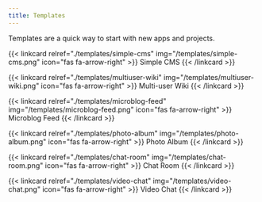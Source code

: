 ```yaml
---
title: Templates
---
```


Templates are a quick way to start with new apps and projects.

{{< linkcard relref="./templates/simple-cms" img="/templates/simple-cms.png" icon="fas fa-arrow-right" >}}
  Simple CMS
{{< /linkcard >}}

{{< linkcard relref="./templates/multiuser-wiki" img="/templates/multiuser-wiki.png" icon="fas fa-arrow-right" >}}
  Multi-user Wiki
{{< /linkcard >}}

{{< linkcard relref="./templates/microblog-feed" img="/templates/microblog-feed.png" icon="fas fa-arrow-right" >}}
  Microblog Feed
{{< /linkcard >}}

{{< linkcard relref="./templates/photo-album" img="/templates/photo-album.png" icon="fas fa-arrow-right" >}}
  Photo Album
{{< /linkcard >}}

{{< linkcard relref="./templates/chat-room" img="/templates/chat-room.png" icon="fas fa-arrow-right" >}}
  Chat Room
{{< /linkcard >}}

{{< linkcard relref="./templates/video-chat" img="/templates/video-chat.png" icon="fas fa-arrow-right" >}}
  Video Chat
{{< /linkcard >}}

